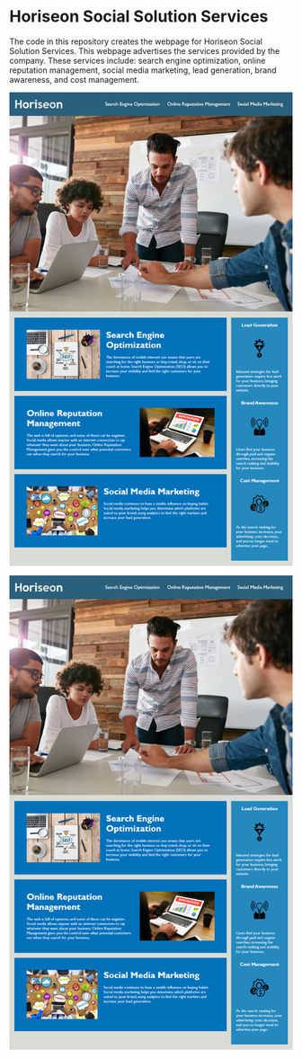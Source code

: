 # Horiseon Social Solution Services

The code in this repository creates the webpage for Horiseon Social Solution Services. This webpage advertises the services provided by the company. These services include: search engine optimization, online reputation management, social media marketing, lead generation, brand awareness, and cost management. 

 <img src="/assets/images/readme-screenshot.jpeg"  alt="Landing Page Screenshot">

 ![Alt text](./assets/images/readme-screenshot.jpeg "Optional title")